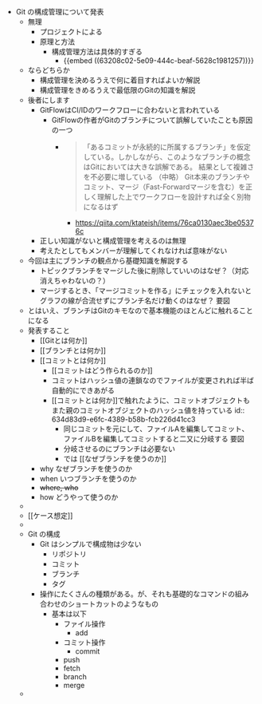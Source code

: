 - Git の構成管理について発表
	- 無理
		- プロジェクトによる
		- 原理と方法
			- 構成管理方法は具体的すぎる
				- {{embed ((63208c02-5e09-444c-beaf-5628c1981257))}}
	- ならどちらか
		- 構成管理を決めるうえで何に着目すればよいか解説
		- 構成管理をきめるうえで最低限のGitの知識を解説
	- 後者にします
		- GitFlowはCI/IDのワークフローに合わないと言われている
			- GitFlowの作者がGitのブランチについて誤解していたことも原因の一つ
				- > 「あるコミットが永続的に所属するブランチ」を仮定している。しかしながら、このようなブランチの概念はGitにおいては大きな誤解である。
				  結果として複雑さを不必要に増している
				  （中略）
				  Git本来のブランチやコミット、マージ（Fast-Forwardマージを含む）を正しく理解した上でワークフローを設計すれば全く別物になるはず
					- https://qiita.com/ktateish/items/76ca0130aec3be05376c
		- 正しい知識がないと構成管理を考えるのは無理
		- 考えたとしてもメンバーが理解してくれなければ意味がない
	- 今回は主にブランチの観点から基礎知識を解説する
		- トピックブランチをマージした後に削除していいのはなぜ？（対応消えちゃわないの？）
		- マージするとき、「マージコミットを作る」にチェックを入れないとグラフの線が合流せずにブランチ名だけ動くのはなぜ？
		  要図
	- とはいえ、ブランチはGitのキモなので基本機能のほとんどに触れることになる
	- 発表すること
		- [[Gitとは何か]]
		- [[ブランチとは何か]]
		- [[コミットとは何か]]
			- [[コミットはどう作られるのか]]
			- コミットはハッシュ値の連鎖なのでファイルが変更されれば半ば自動的にできあがる
			- [[コミットとは何か]]で触れたように、コミットオブジェクトもまた親のコミットオブジェクトのハッシュ値を持っている
			  id:: 634d83d9-e6fc-4389-b58b-fcb226d41cc3
				- 同じコミットを元にして、ファイルAを編集してコミット、ファイルBを編集してコミットすると二又に分岐する
				  要図
				- 分岐させるのにブランチは必要ない
				- では [[なぜブランチを使うのか]]
		- why なぜブランチを使うのか
		- when いつブランチを使うのか
		- ~~where, who~~
		- how どうやって使うのか
	-
	- [[ケース想定]]
	-
	- Git の構成
		- Git はシンプルで構成物は少ない
			- リポジトリ
			- コミット
			- ブランチ
			- タグ
		- 操作にたくさんの種類がある。が、それも基礎的なコマンドの組み合わせのショートカットのようなもの
			- 基本は以下
				- ファイル操作
					- add
				- コミット操作
					- commit
				- push
				- fetch
				- branch
				- merge
	-